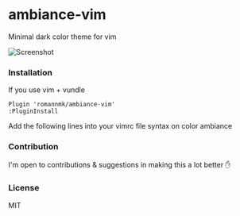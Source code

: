 # ambiance-vim
Minimal dark color theme for vim

![Screenshot](https://ambiance-vim-jysqzlswje.now.sh/ambiance.png)

### Installation
If you use vim + vundle
```
Plugin 'romannmk/ambiance-vim'
:PluginInstall
```
Add the following lines into your vimrc file
syntax on
color ambiance

### Contribution
I'm open to contributions & suggestions in making this a lot better :hand:

### License
MIT
